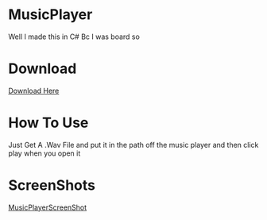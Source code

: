 # MusicPlayer

Well I made this in C# Bc I was board so

# Download

[Download Here]()

# How To Use

Just Get A .Wav File and put it in the path off the music player and then click play when you open it

# ScreenShots

[MusicPlayerScreenShot](/Screenshots/Screenshot.png)